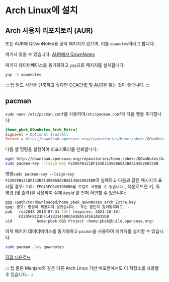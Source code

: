 # Arch Linux에 설치

## Arch 사용자 리포지토리 (AUR)

또는 AUR에 QOwnNotes용 공식 패키지가 있으며, 이를 `qownotes`이라고 합니다.

여기서 찾을 수 있습니다: [AUR에서 QownNotes](https://aur.archlinux.org/packages/qownnotes)

패키지 데이터베이스를 동기화하고 `yay`으로 패키지를 설치합니다:

```bash
yay -S qownnotes
```

::: 팁 빌드 시간을 단축하고 싶다면 [CCACHE 및 AUR](https://www.reddit.com/r/archlinux/comments/6vez44/a_small_tip_if_you_compile_from_aur/)을 읽는 것이 좋습니다. :::

## pacman

`sudo nano /etc/pacman.conf`를 사용하여`/etc/pacman.conf`에 다음 행을 추가합니다:

```ini
[home_pbek_QOwnNotes_Arch_Extra]
SigLevel = Optional TrustAll
Server = http://download.opensuse.org/repositories/home:/pbek:/QOwnNotes/Arch_Extra/$arch
```

다음 셸 명령을 실행하여 리포지토리를 신뢰합니다:

```bash
wget http://download.opensuse.org/repositories/home:/pbek:/QOwnNotes/Arch_Extra/x86_64/home_pbek_QOwnNotes_Arch_Extra.key -O - | sudo pacman-key --add -
sudo pacman-key --lsign-key F2205FB121DF142B31450865A3BA514562A835DB
```

명령`sudo pacman-key --lsign-key F2205FB121DF142B31450865A3BA514562A835DB`이 실패하고 다음과 같은 메시지가 표시될 경우: `오류: FFC43FC94539B8B0를 로컬로 서명할 수 없습니다.`, 다운로드한 키, 즉 명령 (및 출력)을 사용하여 실제 _keyid_ 를 먼저 확인할 수 있습니다:

```bash
gpg /path/to/downloaded/home_pbek_QOwnNotes_Arch_Extra.key
gpg: 경고: 명령이 제공되지 않았습니다.  무슨 말인지 알아맞히려고...
pub   rsa2048 2019-07-31 [SC] [expires: 2021-10-10]
      F2205FB121DF142B31450865A3BA514562A835DB
uid           home:pbek OBS Project <home:pbek@build.opensuse.org>
```

이제 패키지 데이터베이스를 동기화하고 `pacman`을 사용하여 패키지를 설치할 수 있습니다.

```bash
sudo pacman -Syy qownnotes
```

[직접 다운로드](https://download.opensuse.org/repositories/home:/pbek:/QOwnNotes/Arch_Extra)

::: 팁
물론 Manjaro와 같은 다른 Arch Linux 기반 배포판에서도 이 저장소를 사용할 수 있습니다.
:::
